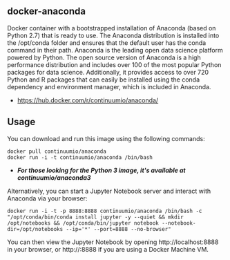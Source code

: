 ## docker-anaconda
Docker container with a bootstrapped installation of Anaconda (based on Python 2.7) that is ready to use.
The Anaconda distribution is installed into the /opt/conda folder and ensures that the default user has the conda command in their path.
Anaconda is the leading open data science platform powered by Python. The open source version of Anaconda is a high performance distribution and includes over 100 of the most popular Python packages for data science. Additionally, it provides access to over 720 Python and R packages that can easily be installed using the conda dependency and environment manager, which is included in Anaconda.

- https://hub.docker.com/r/continuumio/anaconda/

## Usage
You can download and run this image using the following commands:

```
docker pull continuumio/anaconda
docker run -i -t continuumio/anaconda /bin/bash
```
- ***For those looking for the Python 3 image, it's available at continuumio/anaconda3***

Alternatively, you can start a Jupyter Notebook server and interact with Anaconda via your browser:

```
docker run -i -t -p 8888:8888 continuumio/anaconda /bin/bash -c "/opt/conda/bin/conda install jupyter -y --quiet && mkdir /opt/notebooks && /opt/conda/bin/jupyter notebook --notebook-dir=/opt/notebooks --ip='*' --port=8888 --no-browser"
```

You can then view the Jupyter Notebook by opening http://localhost:8888 in your browser, or http://<DOCKER-MACHINE-IP>:8888 if you are using a Docker Machine VM.
